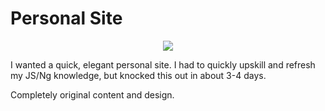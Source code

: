 # Personal Site

<p align="center">
  <a href="https://skillicons.dev">
    <img src="https://skillicons.dev/icons?i=angular,ts,js,css" />
  </a>
</p>

 I wanted a quick, elegant personal site. I had to quickly upskill and refresh my JS/Ng knowledge, but knocked this out in about 3-4 days.

Completely original content and design.